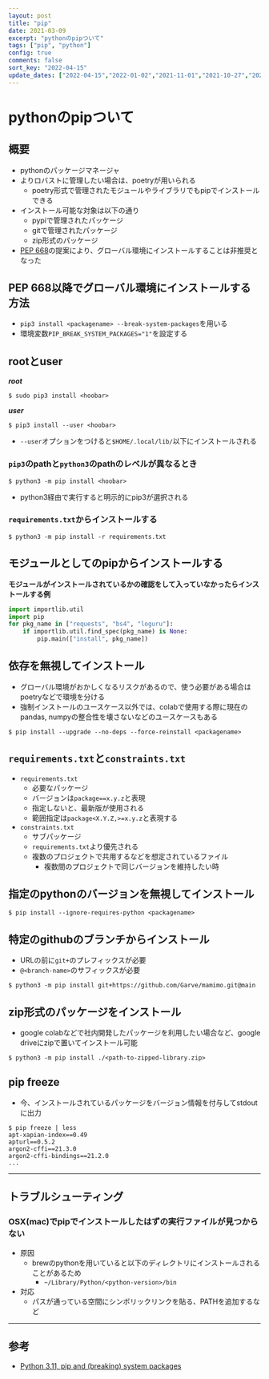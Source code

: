```yaml
---
layout: post
title: "pip"
date: 2021-03-09
excerpt: "pythonのpipついて"
tags: ["pip", "python"]
config: true
comments: false
sort_key: "2022-04-15"
update_dates: ["2022-04-15","2022-01-02","2021-11-01","2021-10-27","2021-03-09"]
---
```


# pythonのpipついて

## 概要
 - pythonのパッケージマネージャ
 - よりロバストに管理したい場合は、poetryが用いられる
   - poetry形式で管理されたモジュールやライブラリでもpipでインストールできる
 - インストール可能な対象は以下の通り
   - pypiで管理されたパッケージ
   - gitで管理されたパッケージ
   - zip形式のパッケージ
 - [PEP 668](https://peps.python.org/pep-0668/)の提案により、グローバル環境にインストールすることは非推奨となった

## PEP 668以降でグローバル環境にインストールする方法
 - `pip3 install <packagename> --break-system-packages`を用いる
 - 環境変数`PIP_BREAK_SYSTEM_PACKAGES="1"`を設定する

## rootとuser
 
***root***  
```console
$ sudo pip3 install <hoobar>
```

***user***  
```console
$ pip3 install --user <hoobar>
```
 - `--user`オプションをつけると`$HOME/.local/lib/`以下にインストールされる

### `pip3`のpathと`python3`のpathのレベルが異なるとき

```console
$ python3 -m pip install <hoobar>
```
 - python3経由で実行すると明示的にpip3が選択される

### `requirements.txt`からインストールする

```console
$ python3 -m pip install -r requirements.txt
```

## モジュールとしてのpipからインストールする

**モジュールがインストールされているかの確認をして入っていなかったらインストールする例**  

```python
import importlib.util
import pip
for pkg_name in ["requests", "bs4", "loguru"]:
    if importlib.util.find_spec(pkg_name) is None:
        pip.main(["install", pkg_name])
```

## 依存を無視してインストール
 - グローバル環境がおかしくなるリスクがあるので、使う必要がある場合はpoetryなどで環境を分ける
 - 強制インストールのユースケース以外では、colabで使用する際に現在のpandas, numpyの整合性を壊さないなどのユースケースもある

```console
$ pip install --upgrade --no-deps --force-reinstall <packagename>
```

## `requirements.txt`と`constraints.txt`
 - `requirements.txt`
   - 必要なパッケージ
   - バージョンは`package==x.y.z`と表現
   - 指定しないと、最新版が使用される
   - 範囲指定は`package<X.Y.Z,>=x.y.z`と表現する
 - `constraints.txt`
   - サブパッケージ
   - `requirements.txt`より優先される
   - 複数のプロジェクトで共用するなどを想定されているファイル
     - 複数間のプロジェクトで同じバージョンを維持したい時

## 指定のpythonのバージョンを無視してインストール

```console
$ pip install --ignore-requires-python <packagename>
```

## 特定のgithubのブランチからインストール
 - URLの前に`git+`のプレフィックスが必要
 - `@<branch-name>`のサフィックスが必要

```console
$ python3 -m pip install git+https://github.com/Garve/mamimo.git@main
```

## zip形式のパッケージをインストール
 - google colabなどで社内開発したパッケージを利用したい場合など、google driveにzipで置いてインストール可能

```console
$ python3 -m pip install ./<path-to-zipped-library.zip>
```

## pip freeze
 -  今、インストールされているパッケージをバージョン情報を付与してstdoutに出力

```console
$ pip freeze | less
apt-xapian-index==0.49
apturl==0.5.2
argon2-cffi==21.3.0
argon2-cffi-bindings==21.2.0
...
```

---

## トラブルシューティング

### OSX(mac)でpipでインストールしたはずの実行ファイルが見つからない
 - 原因
   - brewのpythonを用いていると以下のディレクトリにインストールされることがあるため
     - `~/Library/Python/<python-version>/bin`
 - 対応
   - パスが通っている空間にシンボリックリンクを貼る、PATHを追加するなど
 
---

## 参考
 - [Python 3.11, pip and (breaking) system packages](https://veronneau.org/python-311-pip-and-breaking-system-packages.html)

